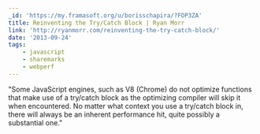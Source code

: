 ```yaml
---
_id: 'https://my.framasoft.org/u/borisschapira/?FOP3ZA'
title: Reinventing the Try/Catch Block | Ryan Morr
link: 'http://ryanmorr.com/reinventing-the-try-catch-block/'
date: '2013-09-24'
tags:
    - javascript
    - sharemarks
    - webperf
---
```


<div class="markdown"><p>&quot;Some JavaScript engines, such as V8 (Chrome) do not optimize functions that make use of a try/catch block as the optimizing compiler will skip it when encountered. No matter what context you use a try/catch block in, there will always be an inherent performance hit, quite possibly a substantial one.&quot;
</p></div>
